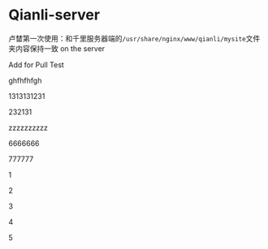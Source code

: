 Qianli-server
=============

卢榃第一次使用：和千里服务器端的``/usr/share/nginx/www/qianli/mysite``文件夹内容保持一致  on the server


Add for Pull Test


ghfhfhfgh


1313131231


232131


zzzzzzzzzz



6666666


777777


1

2

3 

4

5


